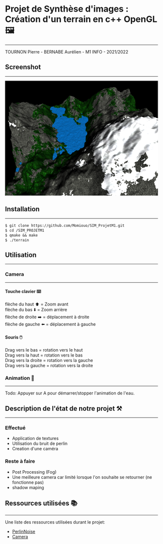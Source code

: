 # Projet de Synthèse d'images : Création d'un terrain en c++ OpenGL 🖼️
***
TOURNON Pierre - BERNABE Aurélien - M1 INFO - 2021/2022

## Screenshot
***
![Screenshot 1 Terrain](screenshot.png)

## Installation 
***
```
$ git clone https://github.com/Momiouo/SIM_ProjetM1.git
$ cd /SIM_PROJETM1
$ qmake && make
$ ./terrain
```

## Utilisation
***
### Camera 
***
#### Touche clavier ⌨️
flèche du haut ⬆️ = Zoom avant</br>
flèche du bas ⬇️ = Zoom arrière</br>
flèche de droite ➡️ = déplacement à droite</br>
flèche de gauche ⬅️ = déplacement à gauche

#### Souris 🖱️
Drag vers le bas  = rotation vers le haut</br>
Drag vers la haut = rotation vers le bas</br>
Drag vers la droite = rotation vers la gauche</br>
Drag vers la gauche = rotation vers la droite

### Animation 🎥
***
Todo: Appuyer sur A pour démarrer/stopper l'animation de l'eau.

## Description de l'état de notre projet ⚒️
***
### Effectué
* Application de textures</br>
* Utilisation du bruit de perlin</br>
* Creation d'une caméra

### Reste à faire 
* Post Processing (Fog)</br>
* Une meilleure camera car limité lorsque l'on souhaite se retourner (ne fonctionne pas)</br>
* shadow maping

## Ressources utilisées 📚
***
Une liste des ressources utilisées durant le projet:
* [PerlinNoise](http://maverick.inria.fr/~Romain.Vergne/blog/teaching/IS-M1-INFO/)
* [Camera](https://learnopengl.com/Getting-started/Camera)
